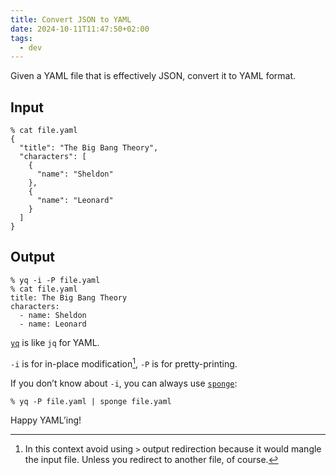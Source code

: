 ```yaml
---
title: Convert JSON to YAML
date: 2024-10-11T11:47:50+02:00
tags:
  - dev
---
```


Given a YAML file that is effectively JSON, convert it to YAML format.


## Input

```shell
% cat file.yaml
{
  "title": "The Big Bang Theory",
  "characters": [
    {
      "name": "Sheldon"
    },
    {
      "name": "Leonard"
    }
  ]
}
```

## Output

```shell
% yq -i -P file.yaml
% cat file.yaml
title: The Big Bang Theory
characters:
  - name: Sheldon
  - name: Leonard
```

[`yq`](https://github.com/mikefarah/yq) is like `jq` for YAML.

`-i` is for in-place modification[^1], `-P` is for pretty-printing.

If you don’t know about `-i`, you can always use [`sponge`](https://joeyh.name/code/moreutils/):

```shell
% yq -P file.yaml | sponge file.yaml
```

Happy YAML’ing!

[^1]: In this context avoid using `>` output redirection because it would mangle the input file. Unless you redirect to another file, of course.